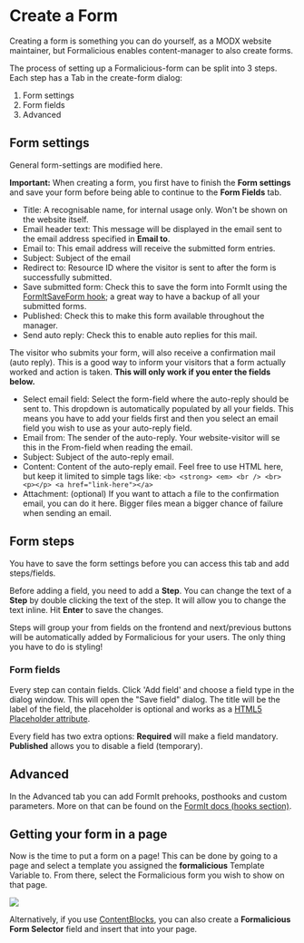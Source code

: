 # Create a Form

Creating a form is something you can do yourself, as a MODX website maintainer, but Formalicious enables content-manager to also create forms.

The process of setting up a Formalicious-form can be split into 3 steps. Each step has a Tab in the create-form dialog:

1. Form settings
2. Form fields
3. Advanced

## Form settings

General form-settings are modified here.

**Important:** When creating a form, you first have to finish the **Form settings** and save your form
before being able to continue to the **Form Fields** tab.

- Title: A recognisable name, for internal usage only. Won't be shown on the website itself.
- Email header text: This message will be displayed in the email sent to the email address specified in **Email to**.
- Email to: This email address will receive the submitted form entries.
- Subject: Subject of the email
- Redirect to: Resource ID where the visitor is sent to after the form is successfully submitted.
- Save submitted form: Check this to save the form into FormIt using the [FormItSaveForm hook][1]; a great way to have a backup of all your submitted forms.
- Published: Check this to make this form available throughout the manager.
- Send auto reply: Check this to enable auto replies for this mail.

The visitor who submits your form, will also receive a confirmation mail (auto reply).
This is a good way to inform your visitors that a form actually worked and action is taken.
**This will only work if you enter the fields below.**

- Select email field: Select the form-field where the auto-reply should be sent to. This dropdown is automatically populated by all your fields. This means you have to add your fields first and then you select an email field you wish to use as your auto-reply field.
- Email from: The sender of the auto-reply. Your website-visitor will se this in the From-field when reading the email.
- Subject: Subject of the auto-reply email.
- Content: Content of the auto-reply email. Feel free to use HTML here, but keep it limited to simple tags like: `<b> <strong> <em> <br /> <br> <p></p> <a href="link-here"></a>`
- Attachment: (optional) If you want to attach a file to the confirmation email, you can do it here. Bigger files mean a bigger chance of failure when sending an email.

## Form steps

You have to save the form settings before you can access this tab and add steps/fields.

Before adding a field, you need to add a **Step**. You can change the text of a **Step** by double clicking the text of the step.
It will allow you to change the text inline. Hit **Enter** to save the changes.

Steps will group your from fields on the frontend and next/previous buttons will be automatically added by Formalicious for your users.
The only thing you have to do is styling!

### Form fields

Every step can contain fields. Click 'Add field' and choose a field type in the dialog window. This will open the "Save field" dialog.
The title will be the label of the field, the placeholder is optional and works as a [HTML5 Placeholder attribute][2].

Every field has two extra options: **Required** will make a field mandatory. **Published** allows you to disable a field (temporary).

## Advanced

In the Advanced tab you can add FormIt prehooks, posthooks and custom parameters.
More on that can be found on the [FormIt docs (hooks section)][3].

## Getting your form in a page

Now is the time to put a form on a page! This can be done by going to a page and select a template you assigned the **formalicious** Template Variable to. From there, select the Formalicious form you wish to show on that page.

[![](https://file.modx.pro/files/a/c/f/acf07fb4530d2d22d78b28a1795eeeecs.jpg)](https://file.modx.pro/files/a/c/f/acf07fb4530d2d22d78b28a1795eeeec.png)

Alternatively, if you use [ContentBlocks][4], you can also create a **Formalicious Form Selector** field and insert that into your page.

[1]: https://docs.modx.com/extras/revo/formit/formit.hooks/formit.hooks.formitsaveform
[2]: https://www.w3.org/TR/html5/forms.html#the-placeholder-attribute
[3]: https://docs.modx.com/extras/revo/formit/formit.hooks
[4]: https://www.modmore.com/contentblocks/